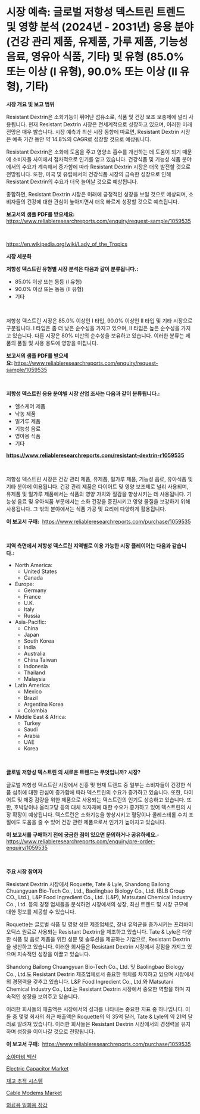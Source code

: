 <p><h1>시장 예측: 글로벌 저항성 덱스트린 트렌드 및 영향 분석 (2024년 - 2031년) 응용 분야 (건강 관리 제품, 유제품, 가루 제품, 기능성 음료, 영유아 식품, 기타) 및 유형 (85.0% 또는 이상 (Ⅰ 유형), 90.0% 또는 이상 (Ⅱ 유형), 기타)</h1></p><p><strong>시장 개요 및 보고 범위</strong></p>
<p><p>Resistant Dextrin은 소화기능이 뛰어난 섬유소로, 식품 및 건강 보조 보충제에 널리 사용됩니다. 현재 Resistant Dextrin 시장은 전세계적으로 성장하고 있으며, 이러한 미래 전망은 매우 밝습니다. 시장 예측과 최신 시장 동향에 따르면, Resistant Dextrin 시장은 예측 기간 동안 약 14.8%의 CAGR로 성장할 것으로 예상됩니다.</p><p>Resistant Dextrin은 소화에 도움을 주고 영양소 흡수를 개선하는 데 도움이 되기 때문에 소비자들 사이에서 점차적으로 인기를 얻고 있습니다. 건강식품 및 기능성 식품 분야에서의 수요가 계속해서 증가함에 따라 Resistant Dextrin 시장은 더욱 발전할 것으로 전망됩니다. 또한, 미국 및 유럽에서의 건강식품 시장의 급속한 성장으로 인해 Resistant Dextrin의 수요가 더욱 늘어날 것으로 예상됩니다.</p><p>종합하면, Resistant Dextrin 시장은 미래에 긍정적인 성장을 보일 것으로 예상되며, 소비자들의 건강에 대한 관심이 높아지면서 더욱 빠르게 성장할 것으로 예측됩니다.</p></p>
<p><strong>보고서의 샘플 PDF를 받으세요:</strong> <a href="https://www.reliableresearchreports.com/enquiry/request-sample/1059535">https://www.reliableresearchreports.com/enquiry/request-sample/1059535</a></p>
<p>&nbsp;</p>
<p><a href="https://en.wikipedia.org/wiki/Lady_of_the_Tropics">https://en.wikipedia.org/wiki/Lady_of_the_Tropics</a></p>
<p><strong>시장 세분화</strong></p>
<p><strong>저항성 덱스트린 유형별 시장 분석은 다음과 같이 분류됩니다.:</strong></p>
<p><ul><li>85.0% 이상 또는 동등 (Ⅰ 유형)</li><li>90.0% 이상 또는 동등 (Ⅱ 유형)</li><li>기타</li></ul></p>
<p>&nbsp;</p>
<p><p>저항성 덱스트린 시장은 85.0% 이상인 Ⅰ 타입, 90.0% 이상인 Ⅱ 타입 및 기타 시장으로 구분됩니다. Ⅰ 타입은 좀 더 낮은 순수성을 가지고 있으며, Ⅱ 타입은 높은 순수성을 가지고 있습니다. 다른 시장은 80% 미만의 순수성을 보유하고 있습니다. 이러한 분류는 제품의 품질 및 사용 용도에 영향을 미칩니다.</p></p>
<p><strong>보고서의 샘플 PDF를 받으세요:</strong>&nbsp;<a href="https://www.reliableresearchreports.com/enquiry/request-sample/1059535">https://www.reliableresearchreports.com/enquiry/request-sample/1059535</a></p>
<p>&nbsp;</p>
<p><strong> 저항성 덱스트린 응용 분야별 시장 산업 조사는 다음과 같이 분류됩니다.:</strong></p>
<p><ul><li>헬스케어 제품</li><li>낙농 제품</li><li>밀가루 제품</li><li>기능성 음료</li><li>영아용 식품</li><li>기타</li></ul></p>
<p><strong><a href="https://www.reliableresearchreports.com/resistant-dextrin-r1059535">https://www.reliableresearchreports.com/resistant-dextrin-r1059535</a></strong></p>
<p>&nbsp;</p>
<p><p>저항성 덱스트린 시장은 건강 관리 제품, 유제품, 밀가루 제품, 기능성 음료, 유아식품 및 기타 분야에 이용됩니다. 건강 관리 제품은 다이어트 및 영양 보조제로 널리 사용되며, 유제품 및 밀가루 제품에서는 식품의 영양 가치와 질감을 향상시키는 데 사용됩니다. 기능성 음료 및 유아식품 부문에서는 소화 건강을 증진시키고 영양 물질을 보강하기 위해 사용됩니다. 그 밖의 분야에서는 식품 가공 및 요리에 다양하게 활용됩니다.</p></p>
<p><strong>이 보고서 구매:</strong>&nbsp; <a href="https://www.reliableresearchreports.com/purchase/1059535">https://www.reliableresearchreports.com/purchase/1059535</a></p>
<p>&nbsp;</p>
<p><strong>지역 측면에서 저항성 덱스트린 지역별로 이용 가능한 시장 플레이어는 다음과 같습니다.:</strong></p>
<p><ul>
    <li>
        North America:
        <ul>
            <li>United States</li>
            <li>Canada</li>
        </ul>
    </li>
    <li>
        Europe:
        <ul>
            <li>Germany</li>
            <li>France</li>
            <li>U.K.</li>
            <li>Italy</li>
            <li>Russia</li>
        </ul>
    </li>
    <li>
        Asia-Pacific:
        <ul>
            <li>China</li>
            <li>Japan</li>
            <li>South Korea</li>
            <li>India</li>
            <li>Australia</li>
            <li>China Taiwan</li>
            <li>Indonesia</li>
            <li>Thailand</li>
            <li>Malaysia</li>
        </ul>
    </li>
    <li>
        Latin America:
        <ul>
            <li>Mexico</li>
            <li>Brazil</li>
            <li>Argentina Korea</li>
            <li>Colombia</li>
        </ul>
    </li>
    <li>
        Middle East & Africa:
        <ul>
            <li>Turkey</li>
            <li>Saudi</li>
            <li>Arabia</li>
            <li>UAE</li>
            <li>Korea</li>
        </ul>
    </li>
    </ul></p>
<p>&nbsp;</p>
<p><strong>글로벌 저항성 덱스트린 의 새로운 트렌드는 무엇입니까? 시장?</strong></p>
<p><p>글로벌 저항성 덱스트린 시장에서 신흥 및 현재 트렌드 중 일부는 소비자들이 건강한 식품 섭취에 대한 관심이 증가함에 따라 덱스트린의 수요가 증가하고 있습니다. 또한, 다이어트 및 체중 감량을 위한 제품으로 사용되는 덱스트린의 인기도 상승하고 있습니다. 또한, 호박당이나 올리고당 등의 대체 식자재에 대한 수요가 증가하고 있어 덱스트린의 시장 확장이 예상됩니다. 덱스트린은 소화기능을 향상시키고 혈당이나 콜레스테롤 수치 조절에도 도움을 줄 수 있어 건강 관련 제품으로서 인기가 높아지고 있습니다.</p></p>
<p><strong>이 보고서를 구매하기 전에 궁금한 점이 있으면 문의하거나 공유하세요.</strong>- <a href="https://www.reliableresearchreports.com/enquiry/pre-order-enquiry/1059535">https://www.reliableresearchreports.com/enquiry/pre-order-enquiry/1059535</a></p>
<p>&nbsp;</p>
<p><strong>주요 시장 참여자</strong></p>
<p><p>Resistant Dextrin 시장에서 Roquette, Tate & Lyle, Shandong Bailong Chuangyuan Bio-Tech Co., Ltd., Baolingbao Biology Co., Ltd. (BLB Group CO., Ltd.), L&P Food Ingredient Co., Ltd. (L&P), Matsutani Chemical Industry Co., Ltd. 등의 경쟁 업체들을 분석하면 시장에서의 성장, 최신 트렌드 및 시장 규모에 대한 정보를 제공할 수 있습니다.</p><p>Roquette는 글로벌 식품 및 영양 성분 제조업체로, 장내 유익균을 증가시키는 프리바이오틱스 원료로 사용되는 Resistant Dextrin을 제조하고 있습니다. Tate & Lyle은 다양한 식품 및 음료 제품을 위한 성분 및 솔루션을 제공하는 기업으로, Resistant Dextrin을 생산하고 있습니다. 이러한 회사들은 Resistant Dextrin 시장에서 강점을 가지고 있으며 지속적인 성장을 이끌고 있습니다.</p><p>Shandong Bailong Chuangyuan Bio-Tech Co., Ltd. 및 Baolingbao Biology Co., Ltd.도 Resistant Dextrin 제조업체로서 중요한 위치를 차지하고 있으며 시장에서의 경쟁력을 갖추고 있습니다. L&P Food Ingredient Co., Ltd.와 Matsutani Chemical Industry Co., Ltd.는 Resistant Dextrin 시장에서 중요한 역할을 하며 지속적인 성장을 보여주고 있습니다.</p><p>이러한 회사들의 매출액은 시장에서의 성과를 나타내는 중요한 지표 중 하나입니다. 이들 중 몇몇 회사의 최근 매출액은 Roquette의 약 35억 달러, Tate & Lyle의 약 21억 달러로 알려져 있습니다. 이러한 회사들은 Resistant Dextrin 시장에서의 경쟁력을 유지하며 성장을 이어나갈 것으로 전망됩니다.</p></p>
<p><strong>이 보고서 구매:</strong>&nbsp;&nbsp;<a href="https://www.reliableresearchreports.com/purchase/1059535">https://www.reliableresearchreports.com/purchase/1059535</a></p>
<p><p><a href="https://github.com/sougarounis/Market-Research-Report-List-5/blob/main/272305338348.md">소아마비 백신</a></p><p><a href="https://medium.com/@marcoshoppe2023/electric-capacitor-market-size-share-analysis-growth-trends-forecast-2024-2031-5ae57c0d75a1">Electric Capacitor Market</a></p><p><a href="https://medium.com/@joshuapierce88/%EC%9D%B8%EB%B2%A4%ED%86%A0%EB%A6%AC-%EC%B6%94%EC%A0%81-%EC%8B%9C%EC%8A%A4%ED%85%9C-%EC%8B%9C%EC%9E%A5-%EA%B7%9C%EB%AA%A8-%EB%B0%8F-%EC%A0%90%EC%9C%A0%EC%9C%A8-%EB%B6%84%EC%84%9D-%EC%84%B1%EC%9E%A5-%ED%8A%B8%EB%A0%8C%EB%93%9C-%EB%B0%8F-%EC%98%88%EC%B8%A1-2024-2031-d3846214b5bd">재고 추적 시스템</a></p><p><a href="https://medium.com/@karleeprice2004/global-cable-modems-market-analysis-trends-forecasts-and-growth-opportunities-2024-2031-in-71cfeccda7c3">Cable Modems Market</a></p><p><a href="https://github.com/sougarounis/Market-Research-Report-List-5/blob/main/245761238347.md">의료용 일회용 장갑</a></p></p>